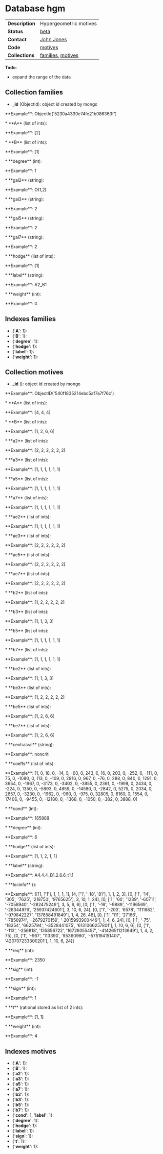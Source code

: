 # Database hgm

| | |
|---|---|
|**Description**|Hypergeometric motives|
|**Status**|[beta](http://beta.lmfdb.org/Motive/Hypergeometric/Q/)|
|**Contact**|[John Jones](https://github.com/jwj61)|
|**Code**|[motives](https://github.com/LMFDB/lmfdb/tree/master/lmfdb/motives)|
|**Collections**|[families](http://beta.lmfdb.org/api/hgm/families), [motives](http://beta.lmfdb.org/api/hgm/motives)|

**Todo**:
* expand the range of the data

## Collection families
 * **_id** (ObjectId): object id created by mongo
<p>**Example**: ObjectId('5230a4330e74fe21b086363f')</p>
 * **A** (list of ints):
<p>**Example**: [2]</p>
 * **B** (list of ints):
<p>**Example**: [1]</p>
 * **degree** (int):
<p>**Example**: 1</p>
 * **gal2** (string):
<p>**Example**: O(1,2)</p>
 * **gal3** (string):
<p>**Example**: 2</p>
 * **gal5** (string):
<p>**Example**: 2</p>
 * **gal7** (string):
<p>**Example**: 2</p>
 * **hodge** (list of ints):
<p>**Example**: [1]</p>
 * **label** (string):
<p>**Example**: A2_B1</p>
 * **weight** (int):
<p>**Example**: 0</p>

## Indexes families
 * {'**A**': 1}: 
 * {'**B**': 1}: 
 * {'**degree**': 1}: 
 * {'**hodge**': 1}: 
 * {'**label**': 1}: 
 * {'**weight**': 1}: 

## Collection motives
 * **_id** (): object id created by mongo
<p>**Example**: ObjectID('540f1835214ebc5af7a7f76c')</p>
 * **A** (list of ints):
<p>**Example**: [4, 4, 4]</p>
 * **B** (list of ints):
<p>**Example**: [1, 2, 6, 6]</p>
 * **a2** (list of ints):
<p>**Example**: [2, 2, 2, 2, 2, 2]</p>
 * **a3** (list of ints):
<p>**Example**: [1, 1, 1, 1, 1, 1]</p>
 * **a5** (list of ints):
<p>**Example**: [1, 1, 1, 1, 1, 1]</p>
 * **a7** (list of ints):
<p>**Example**: [1, 1, 1, 1, 1, 1]</p>
 * **ae2** (list of ints):
<p>**Example**: [1, 1, 1, 1, 1, 1]</p>
 * **ae3** (list of ints):
<p>**Example**: [2, 2, 2, 2, 2, 2]</p>
 * **ae5** (list of ints):
<p>**Example**: [2, 2, 2, 2, 2, 2]</p>
 * **ae7** (list of ints):
<p>**Example**: [2, 2, 2, 2, 2, 2]</p>
 * **b2** (list of ints):
<p>**Example**: [1, 2, 2, 2, 2, 2]</p>
 * **b3** (list of ints):
<p>**Example**: [1, 1, 3, 3]</p>
 * **b5** (list of ints):
<p>**Example**: [1, 1, 1, 1, 1, 1]</p>
 * **b7** (list of ints):
<p>**Example**: [1, 1, 1, 1, 1, 1]</p>
 * **be2** (list of ints):
<p>**Example**: [1, 1, 3, 3]</p>
 * **be3** (list of ints):
<p>**Example**: [1, 2, 2, 2, 2, 2]</p>
 * **be5** (list of ints):
<p>**Example**: [1, 2, 6, 6]</p>
 * **be7** (list of ints):
<p>**Example**: [1, 2, 6, 6]</p>
 * **centralval** (string):
<p>**Example**: noncrit</p>
 * **coeffs** (list of ints):
<p>**Example**: [1, 0, 18, 0, -14, 0, -60, 0, 243, 0, 16, 0, 203, 0, -252, 0, -111, 0, 75, 0, -1080, 0, 113, 0, -109, 0, 2916, 0, 967, 0, -76, 0, 288, 0, 840, 0, 1291, 0, 3654, 0, -1967, 0, -3173, 0, -3402, 0, -3855, 0, 2361, 0, -1998, 0, 2434, 0, -224, 0, 1350, 0, -5893, 0, 4859, 0, -14580, 0, -2842, 0, 5275, 0, 2034, 0, 2657, 0, -3230, 0, -1962, 0, -960, 0, -975, 0, 32805, 0, 8160, 0, 1554, 0, 17406, 0, -9455, 0, -12180, 0, -1368, 0, -1050, 0, -382, 0, 3888, 0]</p>
 * **cond** (int):
<p>**Example**: 165888</p>
 * **degree** (int):
<p>**Example**: 6</p>
 * **hodge** (list of ints):
<p>**Example**: [1, 1, 2, 1, 1]</p>
 * **label** (string):
<p>**Example**: A4.4.4_B1.2.6.6_t1.1</p>
 * **locinfo** ():
<p>**Example**: [[11, ['1'], 1, 1, 1, 1], [4, ['1', '-18', '81'], 1, 1, 2, 3], [0, ['1', '14', '305', '7625', '218750', '9765625'], 3, 10, 1, 24], [0, ['1', '60', '1239', '-60711', '-7058940', '-282475249'], 3, 5, 6, 6], [0, ['1', '-16', '-9889', '-1196569', '-28344976', '25937424601'], 3, 10, 6, 24], [0, ['1', '-203', '6578', '1111682', '-979842227', '137858491849'], 1, 4, 26, 48], [0, ['1', '111', '27166', '-7850974', '-2679270159', '-2015993900449'], 1, 4, 6, 24], [0, ['1', '-75', '18354', '6625794', '-3528441075', '6131066257801'], 1, 10, 6, 6], [0, ['1', '-113', '-256818', '135856722', '16728055457', '-41426511213649'], 1, 4, 2, 75], [0, ['1', '-967', '113390', '95360990', '-575194151407', '420707233300201'], 1, 10, 6, 24]]</p>
 * **req** (int):
<p>**Example**: 2350</p>
 * **sig** (int):
<p>**Example**: -1</p>
 * **sign** (int):
<p>**Example**: 1</p>
 * **t** (rational stored as list of 2 ints):
<p>**Example**: [1, 1]</p>
 * **weight** (int):
<p>**Example**: 4</p>

## Indexes motives
 * {'**A**': 1}: 
 * {'**B**': 1}: 
 * {'**a2**': 1}: 
 * {'**a3**': 1}: 
 * {'**a5**': 1}: 
 * {'**a7**': 1}: 
 * {'**b2**': 1}: 
 * {'**b3**': 1}: 
 * {'**b5**': 1}: 
 * {'**b7**': 1}: 
 * {'**cond**': 1, '**label**': 1}: 
 * {'**degree**': 1}: 
 * {'**hodge**': 1}: 
 * {'**label**': 1}: 
 * {'**sign**': 1}: 
 * {'**t**': 1}: 
 * {'**weight**': 1}: 
